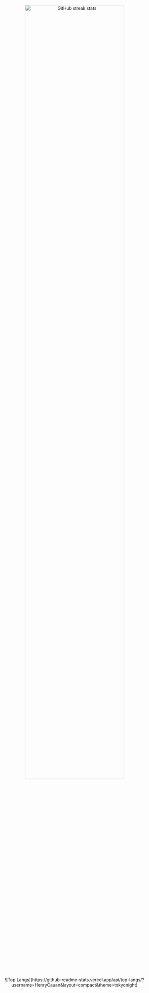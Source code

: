 <p align="center">
  <img src="https://streak-stats.demolab.com/?user=HenryCauan&theme=dracula" alt="GitHub streak stats" width="80%">
</p>
<p align="center">
  ![Top Langs](https://github-readme-stats.vercel.app/api/top-langs/?username=HenryCauan&layout=compact&theme=tokyonight)
</p>
